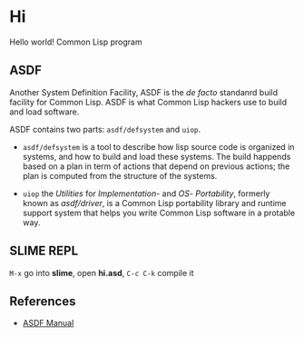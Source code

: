 # Hi 
Hello world! Common Lisp program


## ASDF 
Another System Definition Facility, ASDF is the _de facto_ standanrd build 
facility for Common Lisp. ASDF is what Common Lisp hackers use to build and 
load software.

ASDF contains two parts: ```asdf/defsystem``` and ```uiop```.

* ```asdf/defsystem``` 
is a tool to describe how lisp source code is organized in systems, and how to 
build and load these systems. The build happends based on a plan in term of 
actions that depend on previous actions; the plan is computed from the structure of the systems.

* ```uiop```
the _Utilities_ for _Implementation_- and _OS_- _Portability_, formerly known 
as _asdf/driver_, is a Common Lisp portability library and runtime support 
system that helps you write Common Lisp software in a protable way.

## SLIME REPL
```M-x``` go into __slime__, open __hi.asd__, ```C-c C-k``` compile it


## References
* [ASDF Manual](https://common-lisp.net/project/asdf/asdf.html)


